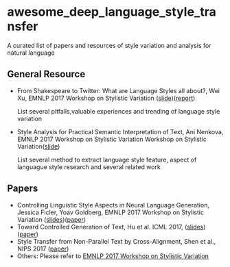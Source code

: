 # awesome_deep_language_style_transfer
A curated list of papers and resources of style variation and analysis for natural language

## General Resource
 * From Shakespeare to Twitter: What are Language Styles all about?, Wei Xu, EMNLP 2017 Workshop on Stylistic Variation
 ([slide](https://cocoxu.github.io/files/20170908_StyVa_EMNLP2017.pdf))([report](https://cocoxu.github.io/publications/EMNLP_2017_Stylistic_Variations.pdf))
 
    List several pitfalls,valuable experiences and trending of language style variation
 * Style Analysis for Practical Semantic Interpretation of Text, Ani Nenkova, EMNLP 2017 Workshop on Stylistic Variation
Workshop on Stylistic Variation([slide](https://drive.google.com/file/d/0Bzjv7VfckQWiQkZmZmlTRmRiUUNBOXZfWVZlVTZrb0RSYXVF/view))

    List several method to extract language style feature, aspect of languague style research and several related work
    
## Papers
  * Controlling Linguistic Style Aspects in Neural Language Generation, Jessica Ficler, Yoav Goldberg, EMNLP 2017 Workshop on Stylistic Variation ([slides](https://drive.google.com/file/d/0Bzjv7VfckQWiUElucEV0LXM4Mk42dGF5aTZIbEZwOWpTLW5n/view))([paper](http://www.aclweb.org/anthology/W/W17/W17-4912.pdf))
  * Toward Controlled Generation of Text, Hu et al. ICML 2017, ([slides](http://www.cs.cmu.edu/~zhitingh/data/icml17toward_slides.pdf))([paper](https://arxiv.org/pdf/1703.00955.pdf))
  * Style Transfer from Non-Parallel Text by Cross-Alignment, Shen et al., NIPS 2017 ([paper](https://arxiv.org/pdf/1705.09655.pdf))
  * Others: Please refer to [EMNLP 2017 Workshop on Stylistic Variation]()
  
 
 
